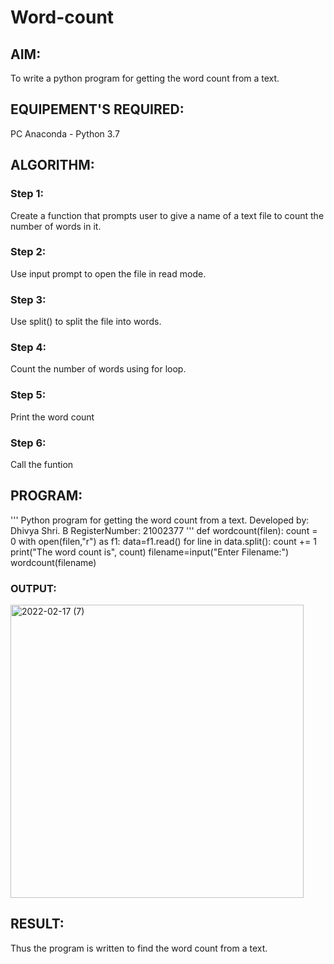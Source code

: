 # Word-count
## AIM:
To write a python program for getting the word count from a text.
## EQUIPEMENT'S REQUIRED: 
PC
Anaconda - Python 3.7
## ALGORITHM: 
### Step 1:
Create a function that prompts user to give a name of a text file to count the number of words in it.
### Step 2: 
Use input prompt to open the file in read mode.
### Step 3: 
Use split() to split the file into words.
### Step 4:  
Count the number of words using for loop.
### Step 5: 
Print the word count
### Step 6: 
Call the funtion
## PROGRAM:
'''
Python program for getting the word count from a text.
Developed by: Dhivya Shri. B
RegisterNumber: 21002377
'''
def wordcount(filen):
  count = 0
  with open(filen,"r") as f1:
    data=f1.read()
    for line in data.split():
      count += 1
  print("The word count is", count)
filename=input("Enter Filename:")
wordcount(filename)


### OUTPUT:
<img width="469" alt="2022-02-17 (7)" src="https://user-images.githubusercontent.com/94505585/154460069-3b70b53b-4ea1-4015-b1a4-85472aa7bf35.png">




## RESULT:
Thus the program is written to find the word count from a text.
